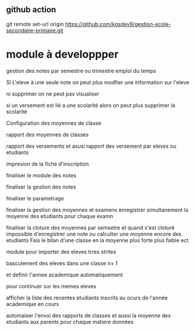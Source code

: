 

## github action 

git remote set-url origin https://github.com/kgsdev9/gestion-ecole-secondaire-primaire.git



# module à developpper 
gestion des notes  par semestre ou trimestre 
emploi du temps 

SI L'eleve à une seule note on peut plus modfier une information sur l'eleve 

ni supprimer 
on ne peut pas visualiser 

si un versement est lié a une scolarité alors on peut plus supprimer la scolarité 


Configuration des moyennes de classe

rapport des moyennes de classes 


rapport des versements et asusi rapport des 
versement par eleves ou etudiants 

impresion de la fiche d'inscription 

finaliser le module des notes

finaliser la gestion des notes

finaliser le parametrage 

finaliser la gestion des 
moyennes 
et examens 
enregistrer simultanement la moyenne des etudiants 
pour chaque examn 

finaliser la cloture des moyennes par 
semsetre et quand s'est cloturé impossible d'enregistrer une note ou
 calculter une moyenne encore des etudiants
 Fais le bilan d'une classe 
en la moyenne plus forte plus faible ect 

module pour importer des eleves trres strites 

basculement des eleves dans une classe n+ 1 

et definir l'annee academique automatiquement 

pour continuer sur les memes eleves

afficher la liste des recentes etudiants inscrits au ocurs de l'année academique en cours 



automaiser l'envoi des rapports de classes et aussi la moyenne des etudiants 
aux parents pour chaque matiere données 

